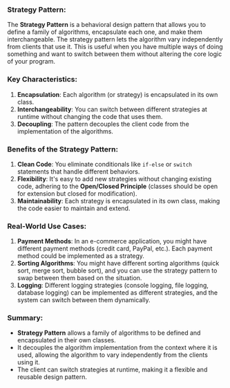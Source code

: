 ### **Strategy Pattern:**

The **Strategy Pattern** is a behavioral design pattern that allows you to define a family of algorithms, encapsulate each one, and make them interchangeable. The strategy pattern lets the algorithm vary independently from clients that use it. This is useful when you have multiple ways of doing something and want to switch between them without altering the core logic of your program.

### Key Characteristics:

1. **Encapsulation**: Each algorithm (or strategy) is encapsulated in its own class.
2. **Interchangeability**: You can switch between different strategies at runtime without changing the code that uses them.
3. **Decoupling**: The pattern decouples the client code from the implementation of the algorithms.

### Benefits of the Strategy Pattern:

1. **Clean Code**: You eliminate conditionals like `if-else` or `switch` statements that handle different behaviors.
2. **Flexibility**: It's easy to add new strategies without changing existing code, adhering to the **Open/Closed Principle** (classes should be open for extension but closed for modification).
3. **Maintainability**: Each strategy is encapsulated in its own class, making the code easier to maintain and extend.

### Real-World Use Cases:

1. **Payment Methods**: In an e-commerce application, you might have different payment methods (credit card, PayPal, etc.). Each payment method could be implemented as a strategy.
2. **Sorting Algorithms**: You might have different sorting algorithms (quick sort, merge sort, bubble sort), and you can use the strategy pattern to swap between them based on the situation.
3. **Logging**: Different logging strategies (console logging, file logging, database logging) can be implemented as different strategies, and the system can switch between them dynamically.

### Summary:

- **Strategy Pattern** allows a family of algorithms to be defined and encapsulated in their own classes.
- It decouples the algorithm implementation from the context where it is used, allowing the algorithm to vary independently from the clients using it.
- The client can switch strategies at runtime, making it a flexible and reusable design pattern.